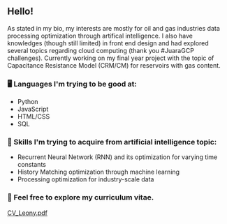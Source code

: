 ## Hello!

As stated in my bio, my interests are mostly for oil and gas industries data processing optimization through artifical intelligence. I also have knowledges (though still limited) in front end design and had explored several topics regarding cloud computing (thank you #JuaraGCP challenges). Currently working on my final year project with the topic of Capacitance Resistance Model (CRM/CM) for reservoirs with gas content.

### 🖥️ Languages I'm trying to be good at:
- Python
- JavaScript
- HTML/CSS
- SQL

### 🧠 Skills I'm trying to acquire from artificial intelligence topic:
- Recurrent Neural Network (RNN) and its optimization for varying time constants
- History Matching optimization through machine learning
- Processing optimization for industry-scale data

### 🤔 Feel free to explore my curriculum vitae.
[CV_Leony.pdf](https://github.com/leleony/leleony/files/9741347/CV_Leony.pdf)
